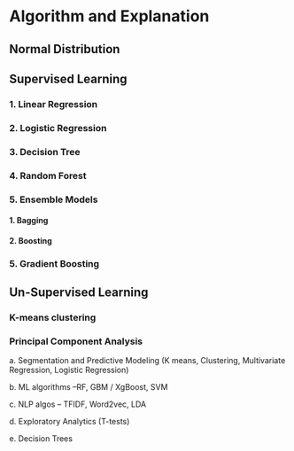 # Algorithm and Explanation


## Normal Distribution



## Supervised Learning

### 1. Linear Regression

### 2. Logistic Regression

### 3. Decision Tree

### 4. Random Forest

### 5. Ensemble Models

#### 1. Bagging

#### 2. Boosting

### 5. Gradient Boosting


## Un-Supervised Learning

### K-means clustering

### Principal Component Analysis


a. Segmentation and Predictive Modeling (K means, Clustering, Multivariate Regression, Logistic Regression)

b. ML algorithms –RF, GBM / XgBoost, SVM

c. NLP algos – TFIDF, Word2vec, LDA

d. Exploratory Analytics (T-tests)

e. Decision Trees

